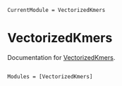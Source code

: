 ```@meta
CurrentModule = VectorizedKmers
```

# VectorizedKmers

Documentation for [VectorizedKmers](https://github.com/anton083/VectorizedKmers.jl).

```@index
```

```@autodocs
Modules = [VectorizedKmers]
```
